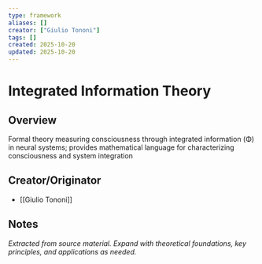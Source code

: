 ```yaml
---
type: framework
aliases: []
creator: ["Giulio Tononi"]
tags: []
created: 2025-10-20
updated: 2025-10-20
---
```


# Integrated Information Theory

## Overview

Formal theory measuring consciousness through integrated information (Φ) in neural systems; provides mathematical language for characterizing consciousness and system integration

## Creator/Originator

- [[Giulio Tononi]]

## Notes

*Extracted from source material. Expand with theoretical foundations, key principles, and applications as needed.*
